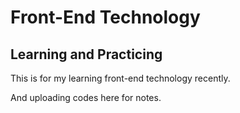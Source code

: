 # Front-End Technology

## Learning and Practicing

This is for my learning front-end technology recently.

And uploading codes here for notes.

